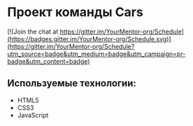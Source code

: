 # Проект команды Cars

[![Join the chat at https://gitter.im/YourMentor-org/Schedule](https://badges.gitter.im/YourMentor-org/Schedule.svg)](https://gitter.im/YourMentor-org/Schedule?utm_source=badge&utm_medium=badge&utm_campaign=pr-badge&utm_content=badge)

## Используемые технологии:
* HTML5
* CSS3
* JavaScript